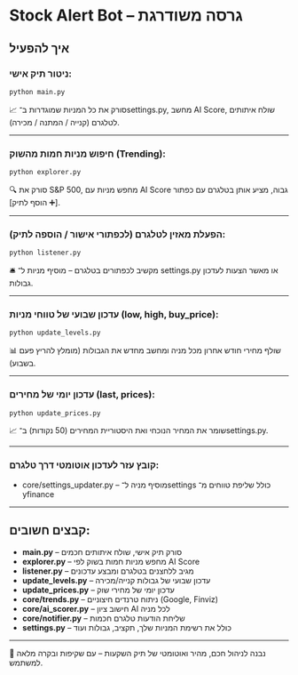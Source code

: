 # Stock Alert Bot – גרסה משודרגת

## איך להפעיל

### ניטור תיק אישי:
```bash
python main.py
```
📈 סורק את כל המניות שמוגדרות ב־settings.py, מחשב AI Score, שולח איתותים לטלגרם (קנייה / המתנה / מכירה).

---

### חיפוש מניות חמות מהשוק (Trending):
```bash
python explorer.py
```
🔍 סורק את S&P 500, מחפש מניות עם AI Score גבוה, מציע אותן בטלגרם עם כפתור [➕ הוסף לתיק].

---

### הפעלת מאזין לטלגרם (לכפתורי אישור / הוספה לתיק):
```bash
python listener.py
```
🛎️ מקשיב לכפתורים בטלגרם – מוסיף מניות ל־ settings.py או מאשר הצעות לעדכון גבולות.

---

### עדכון שבועי של טווחי מניות (low, high, buy_price):
```bash
python update_levels.py
```
📊 שולף מחירי חודש אחרון מכל מניה ומחשב מחדש את הגבולות (מומלץ להריץ פעם בשבוע).

---

### עדכון יומי של מחירים (last, prices):
```bash
python update_prices.py
```
📈 שומר את המחיר הנוכחי ואת היסטוריית המחירים (50 נקודות) ב־settings.py.

---

### קובץ עזר לעדכון אוטומטי דרך טלגרם:
- core/settings_updater.py – מוסיף מניה ל־settings כולל שליפת טווחים מ־ yfinance

---

## קבצים חשובים:

- **main.py** – סורק תיק אישי, שולח איתותים חכמים
- **explorer.py** – מחפש מניות חמות בשוק לפי AI Score
- **listener.py** – מגיב ללחצנים בטלגרם ומבצע עדכונים
- **update_levels.py** – עדכון שבועי של גבולות קנייה/מכירה
- **update_prices.py** – עדכון יומי של מחירי שוק
- **core/trends.py** – ניתוח טרנדים חיצוניים (Google, Finviz)
- **core/ai_scorer.py** – חישוב ציון AI לכל מניה
- **core/notifier.py** – שליחת הודעות טלגרם חכמות
- **settings.py** – כולל את רשימת המניות שלך, תקציב, גבולות ועוד

---

🧠 נבנה לניהול חכם, מהיר ואוטומטי של תיק השקעות – עם שקיפות ובקרה מלאה למשתמש.
